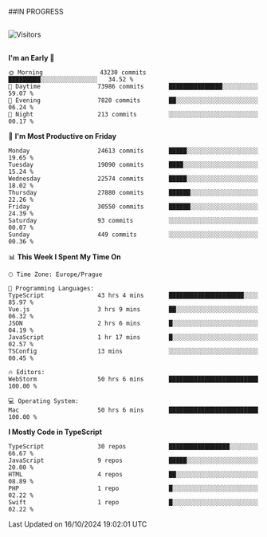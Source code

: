 ##IN PROGRESS
##
![Visitors](https://komarev.com/ghpvc/?username=petrbui&style=for-the-badge&label=Visitors+👀)



##
<!--
[![My GitHub stats](https://github-readme-stats.vercel.app/api?username=petrbui&theme=github_dark)](https://github.com/anuraghazra/github-readme-stats)

[![My wakatime stats](https://github-readme-stats.vercel.app/api/wakatime?username=petrbui&theme=github_dark)](https://github.com/anuraghazra/github-readme-stats)
-->
<!--START_SECTION:waka-->
**I'm an Early 🐤** 

```text
🌞 Morning                43230 commits       █████████░░░░░░░░░░░░░░░░   34.52 % 
🌆 Daytime                73986 commits       ███████████████░░░░░░░░░░   59.07 % 
🌃 Evening                7820 commits        ██░░░░░░░░░░░░░░░░░░░░░░░   06.24 % 
🌙 Night                  213 commits         ░░░░░░░░░░░░░░░░░░░░░░░░░   00.17 % 
```
📅 **I'm Most Productive on Friday** 

```text
Monday                   24613 commits       █████░░░░░░░░░░░░░░░░░░░░   19.65 % 
Tuesday                  19090 commits       ████░░░░░░░░░░░░░░░░░░░░░   15.24 % 
Wednesday                22574 commits       █████░░░░░░░░░░░░░░░░░░░░   18.02 % 
Thursday                 27880 commits       ██████░░░░░░░░░░░░░░░░░░░   22.26 % 
Friday                   30550 commits       ██████░░░░░░░░░░░░░░░░░░░   24.39 % 
Saturday                 93 commits          ░░░░░░░░░░░░░░░░░░░░░░░░░   00.07 % 
Sunday                   449 commits         ░░░░░░░░░░░░░░░░░░░░░░░░░   00.36 % 
```


📊 **This Week I Spent My Time On** 

```text
🕑︎ Time Zone: Europe/Prague

💬 Programming Languages: 
TypeScript               43 hrs 4 mins       █████████████████████░░░░   85.97 % 
Vue.js                   3 hrs 9 mins        ██░░░░░░░░░░░░░░░░░░░░░░░   06.32 % 
JSON                     2 hrs 6 mins        █░░░░░░░░░░░░░░░░░░░░░░░░   04.19 % 
JavaScript               1 hr 17 mins        █░░░░░░░░░░░░░░░░░░░░░░░░   02.57 % 
TSConfig                 13 mins             ░░░░░░░░░░░░░░░░░░░░░░░░░   00.45 % 

🔥 Editors: 
WebStorm                 50 hrs 6 mins       █████████████████████████   100.00 % 

💻 Operating System: 
Mac                      50 hrs 6 mins       █████████████████████████   100.00 % 
```

**I Mostly Code in TypeScript** 

```text
TypeScript               30 repos            █████████████████░░░░░░░░   66.67 % 
JavaScript               9 repos             █████░░░░░░░░░░░░░░░░░░░░   20.00 % 
HTML                     4 repos             ██░░░░░░░░░░░░░░░░░░░░░░░   08.89 % 
PHP                      1 repo              █░░░░░░░░░░░░░░░░░░░░░░░░   02.22 % 
Swift                    1 repo              █░░░░░░░░░░░░░░░░░░░░░░░░   02.22 % 
```




 Last Updated on 16/10/2024 19:02:01 UTC
<!--END_SECTION:waka-->
